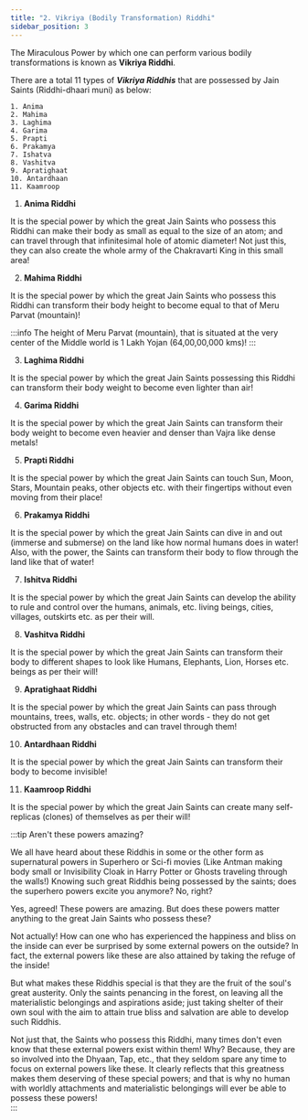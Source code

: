 ```yaml
---
title: "2. Vikriya (Bodily Transformation) Riddhi"
sidebar_position: 3
---
```


The Miraculous Power by which one can perform various bodily transformations is known as **Vikriya Riddhi**. 

There are a total 11 types of ***Vikriya Riddhis*** that are possessed by Jain Saints (Riddhi-dhaari muni) as below:

    1. Anima
    2. Mahima
    3. Laghima
    4. Garima
    5. Prapti
    6. Prakamya
    7. Ishatva
    8. Vashitva
    9. Apratighaat
    10. Antardhaan
    11. Kaamroop

1. **Anima Riddhi**

It is the special power by which the great Jain Saints who possess this Riddhi can make their body as small as equal to the size of an atom; and can travel through that infinitesimal hole of atomic diameter! Not just this, they can also create the whole army of the Chakravarti King in this small area!

2. **Mahima Riddhi**

It is the special power by which the great Jain Saints who possess this Riddhi can transform their body height to become equal to that of Meru Parvat (mountain)! 

:::info 
The height of Meru Parvat (mountain), that is situated at the very center of the Middle world is 1 Lakh Yojan (64,00,00,000 kms)!
:::

3. **Laghima Riddhi**

It is the special power by which the great Jain Saints possessing this Riddhi can transform their body weight to become even lighter than air! 

4. **Garima Riddhi**

It is the special power by which the great Jain Saints can transform their body weight to become even heavier and denser than Vajra like dense metals!

5. **Prapti Riddhi**

It is the special power by which the great Jain Saints can touch Sun, Moon, Stars, Mountain peaks, other objects etc. with their fingertips without even moving from their place!

6. **Prakamya Riddhi**

It is the special power by which the great Jain Saints can dive in and out (immerse and submerse) on the land like how normal humans does in water! Also, with the power, the Saints can transform their body to flow through the land like that of water!

7. **Ishitva Riddhi**

It is the special power by which the great Jain Saints can develop the ability to rule and control over the humans, animals, etc. living beings, cities, villages, outskirts etc. as per their will.

8. **Vashitva Riddhi**

It is the special power by which the great Jain Saints can transform their body to different shapes to look like Humans, Elephants, Lion, Horses etc. beings as per their will!

9. **Apratighaat Riddhi**

It is the special power by which the great Jain Saints can pass through mountains, trees, walls, etc. objects; in other words - they do not get obstructed from any obstacles and can travel through them!

10. **Antardhaan Riddhi**

It is the special power by which the great Jain Saints can transform their body to become invisible!

11. **Kaamroop Riddhi**

It is the special power by which the great Jain Saints can create many self-replicas (clones) of themselves as per their will!

:::tip Aren't these powers amazing?

We all have heard about these Riddhis in some or the other form as supernatural powers in Superhero or Sci-fi movies (Like Antman making body small or Invisibility Cloak in Harry Potter or Ghosts traveling through the walls!) Knowing such great Riddhis being possessed by the saints; does the superhero powers excite you anymore? No, right?

Yes, agreed! These powers are amazing. But does these powers matter anything to the great Jain Saints who possess these?

Not actually! How can one who has experienced the happiness and bliss on the inside can ever be surprised by some external powers on the outside? In fact, the external powers like these are also attained by taking the refuge of the inside! 

But what makes these Riddhis special is that they are the fruit of the soul's great austerity. Only the saints penancing in the forest, on leaving all the materialistic belongings and aspirations aside; just taking shelter of their own soul with the aim to attain true bliss and salvation are able to develop such Riddhis. 

Not just that, the Saints who possess this Riddhi, many times don't even know that these external powers exist within them! Why? Because, they are so involved into the Dhyaan, Tap, etc., that they seldom spare any time to focus on external powers like these. It clearly reflects that this greatness makes them deserving of these special powers; and that is why no human with worldly attachments and materialistic belongings will ever be able to possess these powers!   
:::


